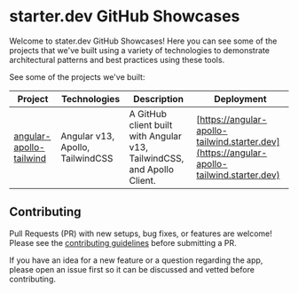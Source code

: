# starter.dev GitHub Showcases

Welcome to stater.dev GitHub Showcases! Here you can see some of the projects that we've built using a variety of technologies to demonstrate architectural patterns and best practices using these tools.

See some of the projects we've built:

| Project                                             | Technologies                     | Description                                                             | Deployment                                                                                 |
| --------------------------------------------------- | -------------------------------- | ----------------------------------------------------------------------- | ------------------------------------------------------------------------------------------ |
| [angular-apollo-tailwind](/angular-apollo-tailwind) | Angular v13, Apollo, TailwindCSS | A GitHub client built with Angular v13, TailwindCSS, and Apollo Client. | [https://angular-apollo-tailwind.starter.dev](https://angular-apollo-tailwind.starter.dev) |

## Contributing

Pull Requests (PR) with new setups, bug fixes, or features are welcome! Please see the [contributing guidelines](./CONTRIBUTING.md) before submitting a PR.

If you have an idea for a new feature or a question regarding the app, please open an issue first so it can be discussed and vetted before contributing.
